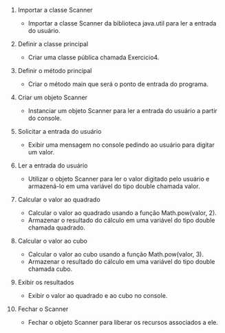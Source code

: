 1. Importar a classe Scanner
   - Importar a classe Scanner da biblioteca java.util para ler a entrada do usuário.

2. Definir a classe principal
   - Criar uma classe pública chamada Exercicio4.

3. Definir o método principal
   - Criar o método main que será o ponto de entrada do programa.

4. Criar um objeto Scanner
   - Instanciar um objeto Scanner para ler a entrada do usuário a partir do console.

5. Solicitar a entrada do usuário
   - Exibir uma mensagem no console pedindo ao usuário para digitar um valor.

6. Ler a entrada do usuário
   - Utilizar o objeto Scanner para ler o valor digitado pelo usuário e armazená-lo em uma variável do tipo double chamada valor.

7. Calcular o valor ao quadrado
   - Calcular o valor ao quadrado usando a função Math.pow(valor, 2).
   - Armazenar o resultado do cálculo em uma variável do tipo double chamada quadrado.

8. Calcular o valor ao cubo
   - Calcular o valor ao cubo usando a função Math.pow(valor, 3).
   - Armazenar o resultado do cálculo em uma variável do tipo double chamada cubo.

9. Exibir os resultados
   - Exibir o valor ao quadrado e ao cubo no console.

10. Fechar o Scanner
    - Fechar o objeto Scanner para liberar os recursos associados a ele.